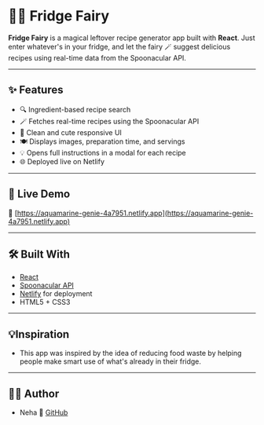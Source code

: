 # 🧚‍♀️ Fridge Fairy

**Fridge Fairy** is a magical leftover recipe generator app built with **React**. Just enter whatever's in your fridge, and let the fairy 🪄 suggest delicious recipes using real-time data from the Spoonacular API.

---

## ✨ Features

- 🔍 Ingredient-based recipe search  
- 🪄 Fetches real-time recipes using the Spoonacular API  
- 📱 Clean and cute responsive UI  
- 🍽️ Displays images, preparation time, and servings  
- 💡 Opens full instructions in a modal for each recipe  
- 🌐 Deployed live on Netlify

---

## 🚀 Live Demo

🔗 [https://aquamarine-genie-4a7951.netlify.app](https://aquamarine-genie-4a7951.netlify.app)

---

## 🛠️ Built With

- [React](https://reactjs.org/)
- [Spoonacular API](https://spoonacular.com/food-api)
- [Netlify](https://www.netlify.com/) for deployment
- HTML5 + CSS3

---

## 💡Inspiration

- This app was inspired by the idea of reducing food waste by helping people make smart use of what's already in their fridge.

---

## 👩‍💻 Author
- Neha
🔗 [GitHub](https://github.com/Neha-611)
